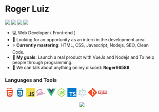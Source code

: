 # Roger Luiz

<a href="https://gist.github.com/roger3g/94eb77e77ed3edbe4e6ed02b50fe5a12"> 
  <img src="https://img.shields.io/badge/Portfolio-%23262626.svg?&style=flat-square&logo=dependabot&logoColor=white"> 
</a>
<a href="https://www.linkedin.com/in/roger-luiz/"> 
  <img src="https://img.shields.io/badge/-LinkedIn-blue?style=flat-square&logo=Linkedin&logoColor=white&link=https://www.linkedin.com/in/roger-luiz/"> 
</a>
<a href="https://www.instagram.com/rogersluiz_/?hl=pt-br"> 
  <img src="https://img.shields.io/badge/instagram-%23E4405F.svg?&style=flat-square&logo=instagram&logoColor=white"> 
</a>
<a href="https://twitter.com/abantes_"> 
  <img src="https://img.shields.io/badge/-Twitter-1ca0f1?style=flat-square&labelColor=1ca0f1&logo=twitter&logoColor=white&link=https://twitter.com/abantes_"> 
</a>

- :computer: Web Developer ( Front-end )
- :eyes: Looking for an opportunity as an intern in the development area.
- :zap: **Currently mastering**: HTML, CSS, Javascript, Nodejs, SEO, Clean Code.
- :rocket: **My goals**: Launch a real product with VueJs and Nodejs and To help people through programming.
- :speech_balloon: We can talk about anything on my discord: **Roger#6588**

### Languages and Tools

<p align="left">
  <img src="images/html5-plain-wordmark.svg" alt="html" width="30" height="30"/>
  <img src="images/css3-plain-wordmark.svg" alt="css" width="30" height="30"/>
  <img src="images/javascript-original.svg" alt="javascript" width="30" height="30"/> 
  <img src="images/sass-original.svg" alt="sass" width="30" height="30"/>
  <img src="images/vuejs-original.svg" alt="vue" width="30" height="30"/>
  <img src="images/nodejs-original.svg" alt="nodejs" width="30" height="30"/>
  <img src="images/typescript-original.svg" alt="typescript" width="30" height="30"/>
  <img src="images/electron-original.svg" alt="electron" width="30" height="30"/>
  <img src="images/git-original.svg" alt="git" width="30" height="30"/>
  <img src="images/npm-original-wordmark.svg" alt="npm" width="30" height="30"/>
</p>

<p align="center"> 
  <img src="https://github-readme-stats.vercel.app/api/?username=roger3g&show_icons=true&title_color=fff&icon_color=79ff97&text_color=9f9f9f&bg_color=151515"/> 
</p>
